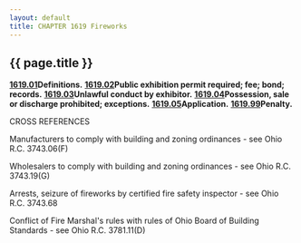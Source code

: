 ```yaml
---
layout: default 
title: CHAPTER 1619 Fireworks 
---
```


{{ page.title }}
----------------

[**1619.01**](5a9e72f7.html)**Definitions.**
[**1619.02**](5ab8060d.html)**Public exhibition permit required; fee;
bond; records.** [**1619.03**](5ac7d3c8.html)**Unlawful conduct by
exhibitor.** [**1619.04**](5ad23951.html)**Possession, sale or discharge
prohibited; exceptions.** [**1619.05**](5aded720.html)**Application.**
[**1619.99**](5aed1026.html)**Penalty.**

CROSS REFERENCES

Manufacturers to comply with building and zoning ordinances - see Ohio
R.C. 3743.06(F)

Wholesalers to comply with building and zoning ordinances - see Ohio
R.C. 3743.19(G)

Arrests, seizure of fireworks by certified fire safety inspector - see
Ohio R.C. 3743.68

Conflict of Fire Marshal's rules with rules of Ohio Board of Building
Standards - see Ohio R.C. 3781.11(D)
